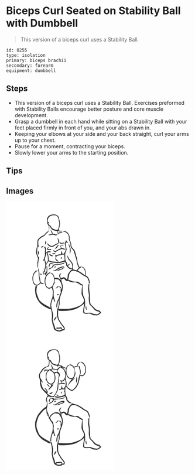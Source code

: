 # Biceps Curl Seated on Stability Ball with Dumbbell
> This version of a biceps curl uses a Stability Ball.

``` 
id: 0255 
type: isolation 
primary: biceps brachii 
secondary: forearm 
equipment: dumbbell 
``` 

## Steps

 - This version of a biceps curl uses a Stability Ball. Exercises preformed with Stability Balls encourage better posture and core muscle development.
 - Grasp a dumbbell in each hand while sitting on a Stability Ball with your feet placed firmly in front of you, and your abs drawn in.
 - Keeping your elbows at your side and your back straight, curl your arms up to your chest.
 - Pause for a moment, contracting your biceps.
 - Slowly lower your arms to the starting position.

## Tips


## Images

<svg width="221pt" height="275pt" viewBox="0 0 221 275" xmlns="http://www.w3.org/2000/svg">
  <g fill="#FFF">
    <path d="M0 0h221v275H0V0m83.86 36.01c.08 4.66-.17 10.01 3.63 13.41-.4 3.43.65 7.07-.64 10.33-3.8 2.11-6.74 5.24-9.48 8.53A31.44 31.44 0 0 0 66.02 76c-2.89 3.7-1.84 8.57-1.96 12.87-1.5 4.58-2.42 9.35-2.67 14.17-.27 3.81 1.94 7.08 3.18 10.51 1.87 4.4-1.12 8.9-.53 13.41.32 2.9-.86 6.26 1.41 8.65-.48-7.95.78-15.77 2.3-23.54-.43.34-1.28 1.01-1.71 1.34-1.09-4.11-3.69-8.05-2.88-12.46.55-3.33.98-6.68 1.64-9.99.57.7 1.7 2.1 2.27 2.81-.53-4.99-2.48-10.28-.49-15.17 2.32-3.4 5.92-5.72 9.59-7.48 2.45-1.07 3.77-3.52 5.64-5.29 1.89-2.03 4.54-3.46 5.7-6.08.66-3.48 1.03-7.01 1-10.55 1.12 1.37 2.11 2.84 2.96 4.39 2.41 4.8 8.41 6.12 13.34 6.26.25 2.04 1 4.08.69 6.17-3.22 2.51-6.93-.76-10.52-.27.84-3.78-2.48-6.33-4.38-9.13 1.17 3.07 2.26 6.18 3.72 9.13-2.74.54-5.46 1.17-8.13 1.97 2.52 1.4 5.28.09 7.89-.2 2.88-.43 5.68.69 8.3 1.75 1.43-.97 2.62-2.21 3.62-3.61 3.19-1.22 6.56-1.79 9.93-2.32-3.02-2.26-6.6-.68-9.68.55-.03-1.37-.07-2.73-.12-4.09 3.08.99 6.33 1.73 9.53.75-2.52-1.4-5.5-1.3-8.26-1.82 1.41-3.77 2.03-7.77 2.63-11.73.79-5.11-1.26-10.03-2.05-15-2.09-5.95-9.67-6.75-15-5.63-4.73.65-9.11 4.7-9.12 9.64m32.23 25.01c4.44.26 9.23 2.47 11.13 6.72 2.02 3.23 1.19 7.14 1.62 10.72 1.32 3.41 3.33 6.72 3.16 10.52-.33 3.53 1.89 6.43 4.22 8.79 2.5 2.48 3.33 6.02 4.17 9.32 1.39 5.65 3.8 11.03 4.52 16.85.39 3.36 1.83 6.43 2.99 9.57.48.45.97.9 1.46 1.35-1.92 1.48-3.27 3.48-4.54 5.5-2.73-.59-5.44-1.25-8.12-2.02.41-3.62.79-7.39-.29-10.93-.93-3.08-3.11-5.55-5.16-7.94-3.07-2.95-4.07-7.31-6.81-10.53 1.14 4.26 2.32 8.8 5.69 11.88 4.06 4.02 6.32 9.82 5.26 15.53-2.92.59-5.38-1.86-7.87-3.04-.13-.52-.39-1.56-.51-2.08 1.38-1.29 3.13-2.43 3.33-4.5-1.82.94-3.44 2.2-4.87 3.67-.49-2.94-.57-6.05-3.08-8.1-1.81-4.13-1.24-8.92-1.39-13.34-.34-3.93 2.04-7.28 2.91-10.97-.26-4.75-2.53-9.28-1.83-14.11 1.19-1.41 2.99.44 4.45.55-.09-.33-.27-1-.36-1.34a16.535 16.535 0 0 1-3.41-4.26c-.84 2.15-1.73 4.29-2.71 6.38.46 4.62 2.46 9.09 1.85 13.79-.7 2.78-2.29 5.2-3.69 7.66-.69.02-2.08.04-2.77.06-.5-2.39-1.5-4.62-2.55-6.81.05 2.7.02 5.43-.89 8-3.08-.07-6.29-.09-8.83 1.92-1.05-.6-2.11-1.2-3.16-1.81.59 1.51 1.1 3.04 1.54 4.59l-1.64.08c1.07.86 2.15 1.71 3.22 2.58-1.91-3.07 2.29-5.15 4.77-5.18 3.31.21 5.98-3.15 9.28-1.34.47-.45 1.4-1.34 1.87-1.78.07 4.28.7 8.52.91 12.79-4.16 2.32-8.96 2.8-13.48 4.05.16-.63.49-1.89.66-2.52-2.77-1.39-4.58-3.92-6.4-6.32-.53 3.38 2.45 7.43 5.96 7.08-.68.51-1.36 1.01-2.04 1.51-5.68-1.92-12.4.1-17.3-3.96-.63-5.03-.04-10.42-2.97-14.89 2.27-1.45 5.05-1.41 7.66-1.33-.73-.78-1.45-1.57-2.23-2.28-1.91.4-3.84.6-5.78.26l.71 1.38c-.69.14-2.07.41-2.76.55.9 3.02 2.88 5.66 3.32 8.81.09 2.72.07 5.45.51 8.14-.9 2.09-1.95 4.13-3.52 5.8.25 1.6.27 3.31 1.13 4.74.09-1.54-.43-3.19.31-4.64 1.09-1.6 3.12-2.65 3.11-4.83 4.2 3.74 9.93 3.08 15.08 3.96 5.96 1.33 11.95-.87 17.6-2.61 1.12 1.17 2.28 2.29 3.47 3.39-.04 1.44-.08 2.89-.14 4.34 2.23 2.47 4.08 5.31 6.99 7.08 2.07-.07 4.14.12 6.18.53-4.53 2.31-6.95 6.66-9.5 10.78-.37 3.76-.92 7.49-1.66 11.2-1.24-2.85-3.99-4.27-6.66-5.48-2.02.67-4.04 1.31-6.02 2.05-.61-1.5-1.25-3-1.71-4.55.38-2.19 1.77-4.05 2.52-6.12-1.82 1.42-4.1 2.83-4.59 5.26.38 2.81 1.92 5.3 3.25 7.75 0 .46.01 1.37.01 1.83-2.56-4.11-7.7-6.06-12.26-4.18-.87-2.96-1.5-6.14-3.57-8.55-1.59-2.26-4.61-2.39-6.99-3.28-2.52 1.04-4.55 2.86-6.33 4.87l-1.64-1.72c4.77-.6 3.06-7.1 3.68-10.44-.18-.51-.36-1.02-.53-1.53-.36-1.14 1.12-4.47-1.06-3.66l-.57.47.93 2.51c-.86-.01-1.72 0-2.58.02 1.62-3.4.45-7.36.72-11.01-.96-2.3-1.71-4.67-2.48-7.03 1.5-3.34 2.21-6.93 3.05-10.47-1.49-3.09-.19-6.44-.34-9.68-.2-2-1.16-3.8-1.97-5.6-3.29 1.58.45 4.11.13 6.51-.35 3.34-.63 6.7-.37 10.07.55 5.24-3.74 9.32-3.86 14.47.58-.87 1.74-2.6 2.32-3.47 1.95 4.74 2.56 9.99 1.73 15.04-.9 3.19-2.05 6.36-1.98 9.74.48.21 1.45.65 1.93.86.18-2.48.25-4.97.62-7.43l.42-.52c.61-.32 1.84-.96 2.45-1.28-.36 3.13.86 7.66-2.18 9.67-1 .71-3.76.84-1.92 2.83.28 1.49 1.78 2.19 2.78 3.16-2.54 3.66-2.86 8.53-2.91 12.88.34 5.25 1.86 11.86 7.43 13.86 2.63 1.03 5.07-.63 7.22-1.93.92 3.64 2.69 7.24 2.08 11.09-.5 3.89-.11 8.05-1.97 11.65-2.48 5.9-3.45 12.41-2.74 18.78-7.05-4.73-15.43-7.75-21.29-14.08-3.39-3.33-4.11-8.21-5.87-12.42-2.52-5.86-1.93-12.49-.12-18.45-1.62.11-3.73.15-3.93 2.25-1.37 9.52.3 19.85 5.97 27.79 3.64 6.29 9.72 10.72 16.11 13.91 3.12 1.96 6.55 3.4 10.17 4.11 1.99 6.67 2.51 13.66 1.41 20.54.97 4.21.9 8.71 2.94 12.61 1.12 2.26.84 4.89 1.74 7.2 4.01 5.12 12.38 6.66 17.68 2.72 2.51.15 5.2-1.62 4.5-4.41-1.35-4.37-5.37-7.18-7.53-11.09-2.08-3.73-5.02-7.13-5.68-11.48-1.36-4.98.18-10.16-1.01-15.15 1.04 1.03 2.19 2.4 3.87 2.02 9.96.58 20.06.07 29.68-2.76 7.76-2.5 14.63-7.11 20.64-12.53-.85 6.08-2.54 12.13-2.45 18.3 1.95 3.52 6.73 3.26 10.21 2.72 3.73-.91 7.02 1.26 10.04 3.1 2.67-.05 5.29.49 7.95.52 3.36-1.16 6.66-2.86 8.82-5.77-.9-1.07-1.76-2.15-2.75-3.13-1.92-2.2-5.29-1.5-7.51-3.21-3.74-2.3-5.89-6.29-9.37-8.9-.85-.81-2.03-1.5-2.17-2.79-2.23-8.14-.83-16.71-2.08-24.98-1.17-5.15-.6-10.46-.48-15.68-.31-.02-.92-.05-1.22-.07-.96 2.42-.61 5.03-.92 7.56-1.09 6.09 1.81 11.99 1.2 18.12-.56 5.46.19 10.87 1.36 16.2 3.2 3.14 6.38 6.28 9.13 9.82 2.43 3.12 6.24 4.62 10.07 5.03.69.87 1.38 1.75 2.06 2.63-2.03.99-3.89 2.33-6.03 3.07-3.8-.52-7.76-.8-11.2-2.66-4.57-2.27-10.02.9-14.52-1.44-1.27-4.56-.24-9.9 1.49-14.34-.22-4.28.26-8.61-.53-12.85-.82-3.34-3.33-6.05-3.69-9.53-.54-3.61-1.1-7.24-.94-10.9.18-2.71-.66-5.62.75-8.12-.32-.41-.95-1.24-1.27-1.66-4.49-.99-7.17-6.29-12.1-5.48-6.02.46-11.72-2.02-17.06-4.47 2.37-4.92.8-11.27 5.12-15.25 2.88-4.43 9.05-3.03 12.9-.74.47.04 1.41.12 1.88.15 3.58 2.28 7.16 4.55 10.6 7.04 2.87 2.2 6.97 2.67 9.11 5.81 1.5 2.91 2.51 6.06 3.6 9.14l-1.93.51c1.02.64 2.08 1.21 3.15 1.78.24-6.58-2.22-13.99-8.57-16.97.83-4.82.37-10.12-2.44-14.25-2.07-3.27-6.9-4.66-10.19-2.42-1.1-3.61-3.5-6.74-3.94-10.56-.43-3.66-.71-7.38-2.07-10.85-1.61-4.23-1.88-8.88-3.94-12.94-1.44-2.83-4.57-4.36-5.9-7.26-.88-2.72-.97-5.62-1.76-8.36-.77-3.1-2.91-5.85-2.49-9.18.35-4.35-1.27-8.64-4.18-11.86-2.83-2.01-6.48-4.33-9.84-2.06m-10.87 12.65c.41 3.83 2.6 7.56.69 11.34-3.6 1.08-6.75 3.07-9.91 4.99-4.87 2.32-8.39-2.64-11.98-5.01.98 6.07 9.66 9.84 14.57 5.66 2.04-1.97 4.82-2.58 7.3-3.75 1.52-1.68 2.21-3.88 3.19-5.87-1-2.59-2.04-5.22-3.86-7.36m-23.88 5.59c-1.16 2.72-2.37 5.85-.75 8.66 1.07-2.74 2.59-5.9.75-8.66m27.2 3.68c2.01 4.86 7.86 2.83 11.51 1.39-1.99-1.24-4.19-.2-6.23.27-1.74-.6-3.49-1.21-5.28-1.66m19.32 2.58c.01 4.04 2.27 7.52 3.05 11.38-.03 3.33-.85 6.62-.59 9.97 4.11-6.94 1.07-14.92-2.46-21.35m-14.22 2.95c-1.24.94-2.54 1.8-3.95 2.44.69.41 1.39.83 2.09 1.25.14.83.41 2.5.55 3.34-2.42.81-5.06 1.26-6.84 3.25-.53.1-1.59.29-2.12.38l-1.61 2.29c-.63-.17-1.88-.51-2.5-.68-1.18-.71-2.37-1.39-3.59-2.01.96 2.57 3.22 4.08 5.77 4.83 1.37-1.73 3.17-2.95 5.15-3.86 2.17-1.1 4.5-1.84 6.69-2.91 2.78.25 5.55.69 8.23 1.49-1.54-2.97-4.88-3.21-7.86-2.95-.43-1.6-1.18-3.07-2.03-4.48l2.82-1.51c1.25.38 2.5.77 3.75 1.14-.85-.82-1.72-1.63-2.57-2.45-.5.11-1.49.33-1.98.44m-14.62 8.66c1.57-.7 3.09-1.49 4.64-2.25 1.32-2.29 2.98-4.35 4.67-6.38-4.83.39-5.91 5.99-9.31 8.63m-26.69-5.42l.04 3.45c1.61-1.58 3.29-3.07 4.85-4.7-1.65.35-3.28.77-4.89 1.25m11.52 3.05l.24 3.04c2.77 1.64 5.88 1.42 8.87.56l-1.71-1.74c-2.34 1.03-4.91 1.02-6.41-1.36.76-.3 2.27-.89 3.02-1.19-1.19-1.61-2.71.15-4.01.69m-17.48 13.91c1.44-3.11 1.04-6.62-1.8-8.81.21 2.99.17 6.19 1.8 8.81m27.92-2.91c1.29 3.04 5.47 2.16 6.51-.67-2.17.21-4.35.37-6.51.67m2.01 5.14c-2.67-1.36-5.29-2.83-7.87-4.35-.03 3.83 4.67 6.31 7.87 4.35m16.24 6.07c1.21-.35 2.39-1.87 1.88-3.14-1.54-.93-3.82 2.48-1.88 3.14m-3.46 10.67c-3.26.59-6.61.05-9.88.55-.97.35-1.94.68-2.92.98-.97 1.79-2.02 3.52-3.04 5.28-2.6.98-5.53 1.94-6.95 4.54 4.46-1.56 9.76-3.63 11.37-8.53 6.33-1.24 12.88-1.12 19.12-2.87 1.54-.67 2.5-2.14 3.68-3.28a65.37 65.37 0 0 1-11.38 3.33m-19.39-2.38c-1.3 3.02-3.26 6.29-1.74 9.61.81-2.66 1.59-5.34 2.7-7.89 2.01.42 4.09 1.5 6.17.89.07-.22.23-.66.31-.88-2.45-.72-4.95-1.19-7.44-1.73m9.66 7.17c-.06 1.26-.11 2.53-.15 3.79 1.02-1.17 2.02-2.36 3-3.57-.71-.06-2.14-.17-2.85-.22m.22 8.27c-.87-.55-1.74-1.1-2.61-1.63.13.6.38 1.8.51 2.4 1.73-.03 3.79.61 5.26-.62 3.7-2.76 7.94-4.62 12.21-6.32 1.67-.17 3.34-.42 5-.74-.51-.29-1.53-.85-2.04-1.13-7.03-.44-12.87 4.27-18.33 8.04m14.85-3.76c-3.97.88-7.76 2.51-11.05 4.91 4.17-.21 7.65-2.82 11.72-3.47 1.61-1.28 3.28-2.5 4.82-3.86-2.24-.21-4.08.77-5.49 2.42m-48.3-1.64c-.21 2.19-.61 4.43-.08 6.62 1.24 4.68-.1 9.66 1.56 14.27.4 3.38 1.14 6.7 1.65 10.07-2.18 1.57-4.28 4.13-7.27 3.65-2.04-.11-3.54-1.83-4.58-3.41-3.12-5.52-2.68-12.47-.12-18.11 1.56-3.63 5.23-5.49 8.13-7.89-1.97.41-4.22.6-5.73 2.1-5.96 5.23-6.86 14.23-4.86 21.51.9 3.88 3.96 7.86 8.25 7.91 2.9-.59 5.21-2.67 7.04-4.9 2.37 1.23 5.05 1.91 7.63.88-2.23-1.24-4.77-1.8-7-3.02-.78-3.99-1.03-8.09-2.48-11.93.36-6.02-.43-11.98-2.14-17.75m9.42 6.94c-.19 2.82.47 5.53 1.94 7.94-.14-2.72-.51-5.41-.83-8.1-.28.04-.84.12-1.11.16m-4.72 4.87c-.78.93-.74 2.87.46 3.44 1.89-.12 1.49-4.3-.46-3.44m92.71 65.88c-1.46 3.3-.72 6.76 1.85 9.22-.51-3.09-1.05-6.19-1.85-9.22z"/>
    <path d="M87.22 32.3c3.31-4.45 9.6-5.45 14.72-4.36 5.88 2.64 5.53 9.62 6.83 14.94.23 4.35-.82 8.73-2.07 12.88-2.41 4.09-7.05.79-10.19-.44-2.69-.84-3.8-3.53-5.18-5.7-1.63-1.45-3.48-2.62-5.02-4.18l1.74-4.32-2.83.44c-.1-3.18.01-6.61 2-9.26zM146.37 140.8c1.97-3.34 5.16-5.55 8.5-7.35 2.03 1.55 4.39 2.99 5.43 5.44 1.96 3.79 1.62 8.14 1.82 12.26-4.87-4.02-10.18-7.39-15.75-10.35zM84.25 150.43c1.68-2.15 4.14-3.4 6.44-4.76 3.03 1.97 5.86 4.56 6.71 8.23 1.48 6.01.94 12.85-2.55 18.12-1.93 2.72-5.4 5.1-8.84 3.74-4.22-2.19-5.43-7.39-5.72-11.74.04-4.74.89-9.81 3.96-13.59zM113.15 158.88c1.75-.44 3.47-1.01 5.18-1.6 2.55 2.09 4.65 6.98 8.56 4.49 4.26 2.45 9.3 4.45 14.25 3.01 2.68.9 5.66 1.29 7.87 3.21 1.99 1.67 4.3 2.88 6.79 3.65-.75 5.72-1.38 11.48-1.23 17.26.89 5.03 4.9 8.96 5.25 14.16-1.29 3.57-4.19 6.4-7.08 8.76-3.99 2.31-8.44 3.69-12.77 5.2-10.68 3.46-22.05 2.52-33.09 2.23 1.44-4.31 3.22-8.67 2.59-13.32-.89-7.94 3.23-15.1 5.11-22.57 2.32-5.51 2.1-11.94-.15-17.43-1-2.23-1.23-4.65-1.28-7.05z"/>
    <path d="M99.54 158.19c2.69.41 5.42.55 8.08 1.12 5.04 5.67 7.78 13.2 6.86 20.84-1.02-1.86-1.09-4.38-2.88-5.76-1.5-1.44-3.77-1.11-5.63-1.67-1.65 1.69-3.31 3.37-4.89 5.14 2.15-.43 3.88-1.82 5.57-3.12l-.6-.96c1.3.04 2.6.08 3.9.13l-1.14.43a272 272 0 0 1 3.17 2.76c-.08 1.92-.2 3.85-.44 5.77 1.52 4.05-1.97 7.3-2.56 11.13-.8 4.64-4.02 8.29-5.27 12.76-1.05 3.45-1.01 7.16-.35 10.68 2.58-4.88.99-10.96 4.31-15.65.24 3.38.61 6.83.07 10.21-.81 3.39-2.81 6.41-3.22 9.9-.85 6.51-.65 13.38 1.96 19.49 1.96 3.43 3.97 6.85 6.15 10.14 2.46 2.74 4.72 5.66 6.52 8.88-1.43.3-2.86.58-4.29.85-.17-.73-.51-2.18-.68-2.9-.48-.26-1.46-.78-1.94-1.04-3.62.94-7.56-.05-10.96 1.7 1.23.32 2.46.62 3.7.9 3.17 1.06 7.13-2.07 9.14 1.69-4.08 3.24-10.74 2.48-13.54-2.01-1.21-6.05-3.9-11.65-5.25-17.66.11-3.3 1.23-6.54.82-9.87-.45-6.86-3.54-13.23-3.93-20.09.2-5.15 1.98-10.1 3.97-14.8 1.49 2.65 1.24 6.82 4.48 8.14-1.36-5.67-3.81-11.27-3.45-17.21.67-4.58-.09-9.4-2.09-13.58 1.47-2.5 2.73-5.11 3.71-7.84l2.41-.72-2.31-.4c.24-2.46.45-4.92.6-7.38m4.79 30.99c.13.63.37 1.9.49 2.54 1.61-.27 3.11-.9 4.27-2.08-1.59-.19-3.17-.34-4.76-.46m-6.9 54.76c3.39-1.81 4.71-5.57 6.27-8.84-4 1.02-4.96 5.48-6.27 8.84z"/>
  </g>
  <g fill="#333">
    <path d="M83.86 36.01c.01-4.94 4.39-8.99 9.12-9.64 5.33-1.12 12.91-.32 15 5.63.79 4.97 2.84 9.89 2.05 15-.6 3.96-1.22 7.96-2.63 11.73 2.76.52 5.74.42 8.26 1.82-3.2.98-6.45.24-9.53-.75.05 1.36.09 2.72.12 4.09 3.08-1.23 6.66-2.81 9.68-.55-3.37.53-6.74 1.1-9.93 2.32-1 1.4-2.19 2.64-3.62 3.61-2.62-1.06-5.42-2.18-8.3-1.75-2.61.29-5.37 1.6-7.89.2 2.67-.8 5.39-1.43 8.13-1.97-1.46-2.95-2.55-6.06-3.72-9.13 1.9 2.8 5.22 5.35 4.38 9.13 3.59-.49 7.3 2.78 10.52.27.31-2.09-.44-4.13-.69-6.17-4.93-.14-10.93-1.46-13.34-6.26-.85-1.55-1.84-3.02-2.96-4.39.03 3.54-.34 7.07-1 10.55-1.16 2.62-3.81 4.05-5.7 6.08-1.87 1.77-3.19 4.22-5.64 5.29-3.67 1.76-7.27 4.08-9.59 7.48-1.99 4.89-.04 10.18.49 15.17-.57-.71-1.7-2.11-2.27-2.81-.66 3.31-1.09 6.66-1.64 9.99-.81 4.41 1.79 8.35 2.88 12.46.43-.33 1.28-1 1.71-1.34-1.52 7.77-2.78 15.59-2.3 23.54-2.27-2.39-1.09-5.75-1.41-8.65-.59-4.51 2.4-9.01.53-13.41-1.24-3.43-3.45-6.7-3.18-10.51.25-4.82 1.17-9.59 2.67-14.17.12-4.3-.93-9.17 1.96-12.87a31.44 31.44 0 0 1 11.35-7.72c2.74-3.29 5.68-6.42 9.48-8.53 1.29-3.26.24-6.9.64-10.33-3.8-3.4-3.55-8.75-3.63-13.41m3.36-3.71c-1.99 2.65-2.1 6.08-2 9.26l2.83-.44-1.74 4.32c1.54 1.56 3.39 2.73 5.02 4.18 1.38 2.17 2.49 4.86 5.18 5.7 3.14 1.23 7.78 4.53 10.19.44 1.25-4.15 2.3-8.53 2.07-12.88-1.3-5.32-.95-12.3-6.83-14.94-5.12-1.09-11.41-.09-14.72 4.36z"/>
    <path d="M116.09 61.02c3.36-2.27 7.01.05 9.84 2.06 2.91 3.22 4.53 7.51 4.18 11.86-.42 3.33 1.72 6.08 2.49 9.18.79 2.74.88 5.64 1.76 8.36 1.33 2.9 4.46 4.43 5.9 7.26 2.06 4.06 2.33 8.71 3.94 12.94 1.36 3.47 1.64 7.19 2.07 10.85.44 3.82 2.84 6.95 3.94 10.56 3.29-2.24 8.12-.85 10.19 2.42 2.81 4.13 3.27 9.43 2.44 14.25 6.35 2.98 8.81 10.39 8.57 16.97-1.07-.57-2.13-1.14-3.15-1.78l1.93-.51c-1.09-3.08-2.1-6.23-3.6-9.14-2.14-3.14-6.24-3.61-9.11-5.81-3.44-2.49-7.02-4.76-10.6-7.04-.47-.03-1.41-.11-1.88-.15-3.85-2.29-10.02-3.69-12.9.74-4.32 3.98-2.75 10.33-5.12 15.25 5.34 2.45 11.04 4.93 17.06 4.47 4.93-.81 7.61 4.49 12.1 5.48.32.42.95 1.25 1.27 1.66-1.41 2.5-.57 5.41-.75 8.12-.16 3.66.4 7.29.94 10.9.36 3.48 2.87 6.19 3.69 9.53.79 4.24.31 8.57.53 12.85-1.73 4.44-2.76 9.78-1.49 14.34 4.5 2.34 9.95-.83 14.52 1.44 3.44 1.86 7.4 2.14 11.2 2.66 2.14-.74 4-2.08 6.03-3.07-.68-.88-1.37-1.76-2.06-2.63-3.83-.41-7.64-1.91-10.07-5.03-2.75-3.54-5.93-6.68-9.13-9.82-1.17-5.33-1.92-10.74-1.36-16.2.61-6.13-2.29-12.03-1.2-18.12.31-2.53-.04-5.14.92-7.56.3.02.91.05 1.22.07-.12 5.22-.69 10.53.48 15.68 1.25 8.27-.15 16.84 2.08 24.98.14 1.29 1.32 1.98 2.17 2.79 3.48 2.61 5.63 6.6 9.37 8.9 2.22 1.71 5.59 1.01 7.51 3.21.99.98 1.85 2.06 2.75 3.13-2.16 2.91-5.46 4.61-8.82 5.77-2.66-.03-5.28-.57-7.95-.52-3.02-1.84-6.31-4.01-10.04-3.1-3.48.54-8.26.8-10.21-2.72-.09-6.17 1.6-12.22 2.45-18.3-6.01 5.42-12.88 10.03-20.64 12.53-9.62 2.83-19.72 3.34-29.68 2.76-1.68.38-2.83-.99-3.87-2.02 1.19 4.99-.35 10.17 1.01 15.15.66 4.35 3.6 7.75 5.68 11.48 2.16 3.91 6.18 6.72 7.53 11.09.7 2.79-1.99 4.56-4.5 4.41-5.3 3.94-13.67 2.4-17.68-2.72-.9-2.31-.62-4.94-1.74-7.2-2.04-3.9-1.97-8.4-2.94-12.61 1.1-6.88.58-13.87-1.41-20.54-3.62-.71-7.05-2.15-10.17-4.11-6.39-3.19-12.47-7.62-16.11-13.91-5.67-7.94-7.34-18.27-5.97-27.79.2-2.1 2.31-2.14 3.93-2.25-1.81 5.96-2.4 12.59.12 18.45 1.76 4.21 2.48 9.09 5.87 12.42 5.86 6.33 14.24 9.35 21.29 14.08-.71-6.37.26-12.88 2.74-18.78 1.86-3.6 1.47-7.76 1.97-11.65.61-3.85-1.16-7.45-2.08-11.09-2.15 1.3-4.59 2.96-7.22 1.93-5.57-2-7.09-8.61-7.43-13.86.05-4.35.37-9.22 2.91-12.88-1-.97-2.5-1.67-2.78-3.16-1.84-1.99.92-2.12 1.92-2.83 3.04-2.01 1.82-6.54 2.18-9.67-.61.32-1.84.96-2.45 1.28l-.42.52c-.37 2.46-.44 4.95-.62 7.43-.48-.21-1.45-.65-1.93-.86-.07-3.38 1.08-6.55 1.98-9.74.83-5.05.22-10.3-1.73-15.04-.58.87-1.74 2.6-2.32 3.47.12-5.15 4.41-9.23 3.86-14.47-.26-3.37.02-6.73.37-10.07.32-2.4-3.42-4.93-.13-6.51.81 1.8 1.77 3.6 1.97 5.6.15 3.24-1.15 6.59.34 9.68-.84 3.54-1.55 7.13-3.05 10.47.77 2.36 1.52 4.73 2.48 7.03-.27 3.65.9 7.61-.72 11.01.86-.02 1.72-.03 2.58-.02l-.93-2.51.57-.47c2.18-.81.7 2.52 1.06 3.66.17.51.35 1.02.53 1.53-.62 3.34 1.09 9.84-3.68 10.44l1.64 1.72c1.78-2.01 3.81-3.83 6.33-4.87 2.38.89 5.4 1.02 6.99 3.28 2.07 2.41 2.7 5.59 3.57 8.55 4.56-1.88 9.7.07 12.26 4.18 0-.46-.01-1.37-.01-1.83-1.33-2.45-2.87-4.94-3.25-7.75.49-2.43 2.77-3.84 4.59-5.26-.75 2.07-2.14 3.93-2.52 6.12.46 1.55 1.1 3.05 1.71 4.55 1.98-.74 4-1.38 6.02-2.05 2.67 1.21 5.42 2.63 6.66 5.48.74-3.71 1.29-7.44 1.66-11.2 2.55-4.12 4.97-8.47 9.5-10.78-2.04-.41-4.11-.6-6.18-.53-2.91-1.77-4.76-4.61-6.99-7.08.06-1.45.1-2.9.14-4.34-1.19-1.1-2.35-2.22-3.47-3.39-5.65 1.74-11.64 3.94-17.6 2.61-5.15-.88-10.88-.22-15.08-3.96.01 2.18-2.02 3.23-3.11 4.83-.74 1.45-.22 3.1-.31 4.64-.86-1.43-.88-3.14-1.13-4.74 1.57-1.67 2.62-3.71 3.52-5.8-.44-2.69-.42-5.42-.51-8.14-.44-3.15-2.42-5.79-3.32-8.81.69-.14 2.07-.41 2.76-.55l-.71-1.38c1.94.34 3.87.14 5.78-.26.78.71 1.5 1.5 2.23 2.28-2.61-.08-5.39-.12-7.66 1.33 2.93 4.47 2.34 9.86 2.97 14.89 4.9 4.06 11.62 2.04 17.3 3.96.68-.5 1.36-1 2.04-1.51-3.51.35-6.49-3.7-5.96-7.08 1.82 2.4 3.63 4.93 6.4 6.32-.17.63-.5 1.89-.66 2.52 4.52-1.25 9.32-1.73 13.48-4.05-.21-4.27-.84-8.51-.91-12.79-.47.44-1.4 1.33-1.87 1.78-3.3-1.81-5.97 1.55-9.28 1.34-2.48.03-6.68 2.11-4.77 5.18-1.07-.87-2.15-1.72-3.22-2.58l1.64-.08c-.44-1.55-.95-3.08-1.54-4.59 1.05.61 2.11 1.21 3.16 1.81 2.54-2.01 5.75-1.99 8.83-1.92.91-2.57.94-5.3.89-8 1.05 2.19 2.05 4.42 2.55 6.81.69-.02 2.08-.04 2.77-.06 1.4-2.46 2.99-4.88 3.69-7.66.61-4.7-1.39-9.17-1.85-13.79.98-2.09 1.87-4.23 2.71-6.38.9 1.6 2.04 3.04 3.41 4.26.09.34.27 1.01.36 1.34-1.46-.11-3.26-1.96-4.45-.55-.7 4.83 1.57 9.36 1.83 14.11-.87 3.69-3.25 7.04-2.91 10.97.15 4.42-.42 9.21 1.39 13.34 2.51 2.05 2.59 5.16 3.08 8.1 1.43-1.47 3.05-2.73 4.87-3.67-.2 2.07-1.95 3.21-3.33 4.5.12.52.38 1.56.51 2.08 2.49 1.18 4.95 3.63 7.87 3.04 1.06-5.71-1.2-11.51-5.26-15.53-3.37-3.08-4.55-7.62-5.69-11.88 2.74 3.22 3.74 7.58 6.81 10.53 2.05 2.39 4.23 4.86 5.16 7.94 1.08 3.54.7 7.31.29 10.93 2.68.77 5.39 1.43 8.12 2.02 1.27-2.02 2.62-4.02 4.54-5.5-.49-.45-.98-.9-1.46-1.35-1.16-3.14-2.6-6.21-2.99-9.57-.72-5.82-3.13-11.2-4.52-16.85-.84-3.3-1.67-6.84-4.17-9.32-2.33-2.36-4.55-5.26-4.22-8.79.17-3.8-1.84-7.11-3.16-10.52-.43-3.58.4-7.49-1.62-10.72-1.9-4.25-6.69-6.46-11.13-6.72m30.28 79.78c5.57 2.96 10.88 6.33 15.75 10.35-.2-4.12.14-8.47-1.82-12.26-1.04-2.45-3.4-3.89-5.43-5.44-3.34 1.8-6.53 4.01-8.5 7.35m-62.12 9.63c-3.07 3.78-3.92 8.85-3.96 13.59.29 4.35 1.5 9.55 5.72 11.74 3.44 1.36 6.91-1.02 8.84-3.74 3.49-5.27 4.03-12.11 2.55-18.12-.85-3.67-3.68-6.26-6.71-8.23-2.3 1.36-4.76 2.61-6.44 4.76m28.9 8.45c.05 2.4.28 4.82 1.28 7.05 2.25 5.49 2.47 11.92.15 17.43-1.88 7.47-6 14.63-5.11 22.57.63 4.65-1.15 9.01-2.59 13.32 11.04.29 22.41 1.23 33.09-2.23 4.33-1.51 8.78-2.89 12.77-5.2 2.89-2.36 5.79-5.19 7.08-8.76-.35-5.2-4.36-9.13-5.25-14.16-.15-5.78.48-11.54 1.23-17.26-2.49-.77-4.8-1.98-6.79-3.65-2.21-1.92-5.19-2.31-7.87-3.21-4.95 1.44-9.99-.56-14.25-3.01-3.91 2.49-6.01-2.4-8.56-4.49-1.71.59-3.43 1.16-5.18 1.6m-13.61-.69c-.15 2.46-.36 4.92-.6 7.38l2.31.4-2.41.72c-.98 2.73-2.24 5.34-3.71 7.84 2 4.18 2.76 9 2.09 13.58-.36 5.94 2.09 11.54 3.45 17.21-3.24-1.32-2.99-5.49-4.48-8.14-1.99 4.7-3.77 9.65-3.97 14.8.39 6.86 3.48 13.23 3.93 20.09.41 3.33-.71 6.57-.82 9.87 1.35 6.01 4.04 11.61 5.25 17.66 2.8 4.49 9.46 5.25 13.54 2.01-2.01-3.76-5.97-.63-9.14-1.69-1.24-.28-2.47-.58-3.7-.9 3.4-1.75 7.34-.76 10.96-1.7.48.26 1.46.78 1.94 1.04.17.72.51 2.17.68 2.9 1.43-.27 2.86-.55 4.29-.85-1.8-3.22-4.06-6.14-6.52-8.88-2.18-3.29-4.19-6.71-6.15-10.14-2.61-6.11-2.81-12.98-1.96-19.49.41-3.49 2.41-6.51 3.22-9.9.54-3.38.17-6.83-.07-10.21-3.32 4.69-1.73 10.77-4.31 15.65-.66-3.52-.7-7.23.35-10.68 1.25-4.47 4.47-8.12 5.27-12.76.59-3.83 4.08-7.08 2.56-11.13.24-1.92.36-3.85.44-5.77a272 272 0 0 0-3.17-2.76l1.14-.43c-1.3-.05-2.6-.09-3.9-.13l.6.96c-1.69 1.3-3.42 2.69-5.57 3.12 1.58-1.77 3.24-3.45 4.89-5.14 1.86.56 4.13.23 5.63 1.67 1.79 1.38 1.86 3.9 2.88 5.76.92-7.64-1.82-15.17-6.86-20.84-2.66-.57-5.39-.71-8.08-1.12z"/>
    <path d="M105.22 73.67c1.82 2.14 2.86 4.77 3.86 7.36-.98 1.99-1.67 4.19-3.19 5.87-2.48 1.17-5.26 1.78-7.3 3.75-4.91 4.18-13.59.41-14.57-5.66C87.61 87.36 91.13 92.32 96 90c3.16-1.92 6.31-3.91 9.91-4.99 1.91-3.78-.28-7.51-.69-11.34zM81.34 79.26c1.84 2.76.32 5.92-.75 8.66-1.62-2.81-.41-5.94.75-8.66zM108.54 82.94c1.79.45 3.54 1.06 5.28 1.66 2.04-.47 4.24-1.51 6.23-.27-3.65 1.44-9.5 3.47-11.51-1.39zM127.86 85.52c3.53 6.43 6.57 14.41 2.46 21.35-.26-3.35.56-6.64.59-9.97-.78-3.86-3.04-7.34-3.05-11.38zM113.64 88.47c.49-.11 1.48-.33 1.98-.44.85.82 1.72 1.63 2.57 2.45-1.25-.37-2.5-.76-3.75-1.14l-2.82 1.51c.85 1.41 1.6 2.88 2.03 4.48 2.98-.26 6.32-.02 7.86 2.95-2.68-.8-5.45-1.24-8.23-1.49-2.19 1.07-4.52 1.81-6.69 2.91-1.98.91-3.78 2.13-5.15 3.86-2.55-.75-4.81-2.26-5.77-4.83 1.22.62 2.41 1.3 3.59 2.01.62.17 1.87.51 2.5.68l1.61-2.29c.53-.09 1.59-.28 2.12-.38 1.78-1.99 4.42-2.44 6.84-3.25-.14-.84-.41-2.51-.55-3.34-.7-.42-1.4-.84-2.09-1.25 1.41-.64 2.71-1.5 3.95-2.44z"/>
    <path d="M99.02 97.13c3.4-2.64 4.48-8.24 9.31-8.63-1.69 2.03-3.35 4.09-4.67 6.38-1.55.76-3.07 1.55-4.64 2.25zM72.33 91.71c1.61-.48 3.24-.9 4.89-1.25-1.56 1.63-3.24 3.12-4.85 4.7l-.04-3.45zM83.85 94.76c1.3-.54 2.82-2.3 4.01-.69-.75.3-2.26.89-3.02 1.19 1.5 2.38 4.07 2.39 6.41 1.36l1.71 1.74c-2.99.86-6.1 1.08-8.87-.56l-.24-3.04zM66.37 108.67c-1.63-2.62-1.59-5.82-1.8-8.81 2.84 2.19 3.24 5.7 1.8 8.81zM94.29 105.76c2.16-.3 4.34-.46 6.51-.67-1.04 2.83-5.22 3.71-6.51.67zM96.3 110.9c-3.2 1.96-7.9-.52-7.87-4.35 2.58 1.52 5.2 2.99 7.87 4.35zM112.54 116.97c-1.94-.66.34-4.07 1.88-3.14.51 1.27-.67 2.79-1.88 3.14zM109.08 127.64c3.88-.77 7.7-1.87 11.38-3.33-1.18 1.14-2.14 2.61-3.68 3.28-6.24 1.75-12.79 1.63-19.12 2.87-1.61 4.9-6.91 6.97-11.37 8.53 1.42-2.6 4.35-3.56 6.95-4.54 1.02-1.76 2.07-3.49 3.04-5.28.98-.3 1.95-.63 2.92-.98 3.27-.5 6.62.04 9.88-.55zM89.69 125.26c2.49.54 4.99 1.01 7.44 1.73-.08.22-.24.66-.31.88-2.08.61-4.16-.47-6.17-.89-1.11 2.55-1.89 5.23-2.7 7.89-1.52-3.32.44-6.59 1.74-9.61z"/>
    <path d="M99.35 132.43c.71.05 2.14.16 2.85.22-.98 1.21-1.98 2.4-3 3.57.04-1.26.09-2.53.15-3.79zM99.57 140.7c5.46-3.77 11.3-8.48 18.33-8.04.51.28 1.53.84 2.04 1.13-1.66.32-3.33.57-5 .74-4.27 1.7-8.51 3.56-12.21 6.32-1.47 1.23-3.53.59-5.26.62-.13-.6-.38-1.8-.51-2.4.87.53 1.74 1.08 2.61 1.63z"/>
    <path d="M114.42 136.94c1.41-1.65 3.25-2.63 5.49-2.42-1.54 1.36-3.21 2.58-4.82 3.86-4.07.65-7.55 3.26-11.72 3.47 3.29-2.4 7.08-4.03 11.05-4.91zM66.12 135.3c1.71 5.77 2.5 11.73 2.14 17.75 1.45 3.84 1.7 7.94 2.48 11.93 2.23 1.22 4.77 1.78 7 3.02-2.58 1.03-5.26.35-7.63-.88-1.83 2.23-4.14 4.31-7.04 4.9-4.29-.05-7.35-4.03-8.25-7.91-2-7.28-1.1-16.28 4.86-21.51 1.51-1.5 3.76-1.69 5.73-2.1-2.9 2.4-6.57 4.26-8.13 7.89-2.56 5.64-3 12.59.12 18.11 1.04 1.58 2.54 3.3 4.58 3.41 2.99.48 5.09-2.08 7.27-3.65-.51-3.37-1.25-6.69-1.65-10.07-1.66-4.61-.32-9.59-1.56-14.27-.53-2.19-.13-4.43.08-6.62zM75.54 142.24c.27-.04.83-.12 1.11-.16.32 2.69.69 5.38.83 8.1a13.344 13.344 0 0 1-1.94-7.94z"/>
    <path d="M70.82 147.11c1.95-.86 2.35 3.32.46 3.44-1.2-.57-1.24-2.51-.46-3.44zM104.33 189.18c1.59.12 3.17.27 4.76.46-1.16 1.18-2.66 1.81-4.27 2.08-.12-.64-.36-1.91-.49-2.54zM163.53 212.99c.8 3.03 1.34 6.13 1.85 9.22-2.57-2.46-3.31-5.92-1.85-9.22zM97.43 243.94c1.31-3.36 2.27-7.82 6.27-8.84-1.56 3.27-2.88 7.03-6.27 8.84z"/>
  </g>
</svg>

<svg width="221pt" height="275pt" viewBox="0 0 221 275" xmlns="http://www.w3.org/2000/svg">
  <g fill="#FFF">
    <path d="M0 0h221v275H0V0m85.78 31.92c-3.2 4.39-1.29 9.98-.76 14.89.91 1.05 1.82 2.09 2.74 3.14-.36 4.3.68 9.87-3.82 12.35-5.05.7-9.47 4.07-11.94 8.47-1.55 3.06-4.22 5.6-4.77 9.1-.86 3.88 1.8 7.29 1.93 11.08.34 5.61.6 11.49 3.35 16.52 3.56 4.68 8.19 8.41 11.86 12.99 1.23 1.06.74 2.95-.99 2.91.1 1.51-.59 2.83-1.41 4.04-.54 3.25.54 6.43 1.86 9.36-1.19 2.97.01 7.36-3.46 8.87-5.48 2.98-9.21 8.12-13.19 12.75-3.95 4.77-5.43 10.89-7.43 16.61-2.71 15.37 4.93 32.07 18.7 39.6 4.11 2.06 7.89 4.99 12.6 5.58-.17-.82-.49-2.45-.66-3.26-8.3-4.99-17.96-8.69-23.58-17.03-1.39-6.04-5.14-11.55-4.72-17.94-.21-4.87 1.75-9.42 3.09-14.01 1.56-5.13 5.75-8.73 8.79-12.96 2.08-3.03 5.15-5.07 8.28-6.88.23 3.33.69 6.65.49 10 .79.85 1.6 1.7 2.39 2.57-.44.17-1.31.52-1.75.69 2.45 1.58 3.79 4.13 4.26 6.95 1.82 2.81 3.36 5.81 5.62 8.32 3.91 5.8 2.13 13 1.43 19.43-2.93 6.34-4.34 13.32-4.05 20.31.43-.27 1.29-.8 1.72-1.07-.52-6.23 1.19-12.46 3.91-18.06 1.61 2.32.92 7.43 4.47 7.65-2.03-6.62-4.89-13.64-3.01-20.63-1.19-3.45-.39-8-3.78-10.28-2.34-1.7-2.84-4.63-3.75-7.19 1.99-3.97 5.56-6.92 9.59-8.67 2.64.51 5.31.84 8 1.02 2.46 3.95 5.5 7.8 6.34 12.49.48 3.62.57 7.36-.5 10.89.36-3.66-.23-9.21-5.01-9.21-.6-.16-1.79-.48-2.39-.63-1.8 1.72-4.03 3.23-4.93 5.64 2.15-.95 4.13-2.37 5.28-4.48 1.09.02 2.17.06 3.26.11l-.94.53c1.03.86 2.06 1.73 3.08 2.6-.06 1.94-.19 3.88-.5 5.8.41 1.72.85 3.6-.22 5.2-2.38 3.83-2.3 8.62-4.76 12.41-3.07 4.96-4.36 10.98-3.23 16.74 3.11-4.37.62-10.71 4.47-14.91.22 3.15.47 6.34.05 9.48-.78 3.51-2.93 6.61-3.28 10.24-1.06 8.11-.43 17.04 4.61 23.81 2.52 5.41 7.28 9.22 9.98 14.52-1.43.41-2.89.7-4.37.88-.11-.76-.34-2.26-.45-3.02-3.57-1.52-7.47.3-11.21-.15-.63.98-1.45 1.91-2.71 1.52-.63-6.16-3.88-11.62-5.05-17.66.04-2.67.94-5.24.92-7.92-.05-5.68-1.94-11.11-3.19-16.6-.66.04-1.3.15-1.94.32 1.24 5.01 3.03 10 2.85 15.24.11 2.98-.56 5.91-.57 8.88.83 2.74 1.16 5.56 1.47 8.39 1.57 3.16 2.64 6.47 2.88 10.01 3.28 5.46 10.44 6.15 16.15 4.95.38-.47 1.15-1.43 1.53-1.91 1.23-.02 2.46-.03 3.7-.04.39-1.42 1.44-2.8 1.06-4.33-1.62-4.44-5.7-7.29-7.85-11.42-1.96-3.53-4.73-6.76-5.3-10.89-1.41-5.02.19-10.25-1.03-15.28 1.01 1.1 2.15 2.59 3.9 2.16 9.93.54 19.99.07 29.58-2.73 7.77-2.53 14.66-7.11 20.7-12.54-.86 5.88-2.26 11.7-2.51 17.65-.11 1.48 1.47 2.19 2.53 2.84 3.37 1.73 7.17.15 10.73.38 2.81.15 4.86 2.47 7.5 3.12 2.51.2 5 .62 7.52.62 3.33-1.19 6.72-2.79 8.78-5.81-1.19-1.39-2.3-2.87-3.74-4.01-2.06-1.08-4.65-.83-6.52-2.31-4.33-2.71-6.6-7.64-11.08-10.15-2.64-8.28-1.37-17.07-2.35-25.56-1.31-5.47-.81-11.12-.6-16.67-1.6-.41-2.25 1.34-2.03 2.67.46 4.07-1.14 8.15.03 12.17 1.13 4.85 1.2 9.85.89 14.8-.33 4.11.86 8.11 1.52 12.13 2.68 3 5.85 5.55 8.2 8.85 2.54 3.54 6.57 5.8 10.93 6.02.72.91 1.42 1.83 2.13 2.76-2.05.97-3.93 2.28-6.08 3.03-3.49-.73-7.26-.61-10.46-2.37-3.85-2.22-8.38-.52-12.54-.9-1.41.02-3.39-.63-3.26-2.38.08-4.33.06-8.9 2.12-12.83-.4-4.27.22-8.6-.58-12.83-.97-3.64-3.76-6.63-3.85-10.53-1.16-5.39-.43-10.9-1.14-16.33l1.63-1.43c-2.5-2.71-6.27-3.65-8.93-6.19-2.16-2.1-5.34-.89-7.99-1.2-4.91-.4-9.53-2.45-14.02-4.37 1.65-3.88 1.47-8.19 2.74-12.15 1.95-2.75 4.25-6.79 8.24-6.04 7.83.14 13.88 5.54 20.05 9.65 2.61 1.85 6.13 2.33 8.2 4.94 2.52 3.74 3.07 8.32 4.74 12.4 1.12-4.61-.6-9.34-2.96-13.24-2.54-3.84-7.74-3.95-10.61-7.43-5.23-3.7-10.87-7.31-17.33-8.28-5.59-1.74-11.59-4.21-14.78-9.41.34-3.1-1.14-5.61-3-7.91-1.32-5.86-1.68-11.99-.51-17.92l2.26-.3c-1.03 2.23 1.59 3.18 2.89 4.28 2.89 1.69 5.56 4.93 9.28 3.96 2.5-1.27 4.34-3.51 6.41-5.35 6.14-7.06 7.36-16.58 8.79-25.46 1.89.77 4.13 1.46 6.04.35 4.46-1.9 5.88-7.16 6.12-11.57.2-5.85-1.32-12.54-6.47-15.99-2.58-1.89-6.21-1.19-8.69.5-2.28 1.57-2.92 4.4-3.64 6.89-2.09.41-5.79-.27-4.95 3.08 2.85-1.21 5.7-2.56 8.84-2.74.69 4.84 3.32 9.42 2.93 14.36-1.27 3.92-2.89 7.77-3.35 11.91-.42 4.86-2.31 9.43-4.49 13.75-1.68 3.35-4.77 5.6-7.24 8.32-1.1.06-2.2.12-3.3.17-2.17-1.81-4.52-3.41-7.06-4.65-.37-1.08-.72-2.17-1.03-3.26-.41-.09-1.24-.25-1.65-.33.82-3.03.63-6.16-.24-9.14-.17-2.02-1.96-4.5.24-6.11-.55.25-1.64.73-2.18.98 1.59-4.33 1.12-8.91.88-13.39.9 3.84 1.55 8.08 4.6 10.9 1.89 2.15 4.71 2.93 7.42 3.42 5.25-2.32 8.05-8.08 7.79-13.62-.93-2.22-1.63-4.54-1.56-6.98.02-4.83-4.08-8.62-8.4-10.07-1.97.68-4.12.99-5.86 2.18-1.72 1.34-2.36 3.51-3.25 5.4-3.01-1.7-6.68-2.35-8.97-5.14-2.1-.3-4.2-.59-6.29-.95 1.59-3.88 2.07-8.09 2.7-12.2.74-4.21-1.21-8.19-1.68-12.31-.31-4.28-4.42-7.67-8.63-7.62-5.07-.57-11.07.17-14.26 4.64m58.57 50.82c-.35 4.38-2.41 9.42.02 13.45.46-4.34 1.97-9.33-.02-13.45m-10.72 6.62c-2.72 3.92-6.44 7.82-6.71 12.82 2.75-7.35 10.3-10.91 14.36-17.32-2.45 1.67-5.08 3.03-7.65 4.5m-29.32 99.9c.12.57.35 1.7.46 2.27 1.74.07 3.26-.44 4.09-2.05-1.52-.1-3.03-.17-4.55-.22m59.17 23.92c-1.32 3.17-.77 6.63 1.89 8.87-.56-2.97-.83-6.02-1.89-8.87M97.5 243.87c2.97-1.76 5.35-5.23 5.41-8.64-3.34 1.46-4.27 5.49-5.41 8.64z"/>
    <path d="M89.48 31.4c3.59-2.91 8.37-2.91 12.74-2.77 2.03 1.84 4.71 3.55 5.04 6.52.68 3.97 2.13 7.89 1.66 11.97-.42 3.5-1 7.01-2.25 10.31l-2.82 1.35c-2.84-.92-5.77-1.7-8.44-3.06-1.87-1.36-2.64-3.61-3.52-5.64-1.7-1.03-3.37-2.1-5.03-3.19.35-1.68.77-3.35 1.19-5.02-.6.16-1.8.46-2.4.61-.4-3.98.16-8.73 3.83-11.08z"/>
    <path d="M88.62 49.95c2.35 1.96 3.11 5.11 5.19 7.26 3.37 2.03 7.18 3.56 11.19 3.23.08.78.25 2.36.33 3.14.76-.89 1.29-1.92 1.59-3.07 2.17.7 4.32 1.47 6.37 2.49-2.68.85-7.66.85-7.82 4.65-3.43.59-6.68-1.06-10.1-1.15.5-3.59-1.97-6.4-4.38-8.67 1.3 2.84 2.52 5.72 3.53 8.69-1.55.48-3.09.99-4.62 1.53-1-.22-2.01-.42-3.02-.6 2.22 3.14 6.58 3.65 8.91 6.69 3.2 3.73 3.94 8.93 3.51 13.67-.26 3.38-1.72 6.95-4.73 8.76-2.26 1.3-5.26.74-7.11-1.03-5.15-4.7-5.94-12.67-4.09-19.06.74-3 3.34-4.8 5.75-6.43-3.27-1.38-6.81-1.61-10.32-1.34-.45 1.56-.83 3.14-1.04 4.76 1-.93 1.97-1.9 2.92-2.88 1.85-.13 3.7-.28 5.54-.5-5.51 4.39-5.66 12.23-4.5 18.59l-1.8-.41c.04.2.12.59.16.78 2.35.06 2.57 2.7 3.64 4.27 1.71 3.66 5.51 5.86 9.45 6.23 8.65-3.76 9.31-15.19 6.07-22.88 1.57-.66 3.19-1.14 4.82-1.63 1.33 1.26 2.67 2.5 4 3.76-.59 6.26-1.44 12.5-2.35 18.72-.65 4.98-.29 10.19-2.28 14.9-1.37 3.8-3.77 7.08-6.04 10.38-1.07.28-2.13.67-3.24.74-3.89-1.88-8.24-3.44-10.67-7.28l2.08-.64c-.86-4.03-3-8.79-7.55-9.53 1.58 1.76 3.47 3.31 4.5 5.49.74.88.71 1.66-.1 2.33-2.68-2.93-6.57-5.03-7.92-8.96-1.68-4.24-3.06-8.69-3.31-13.26.48-1.3.94 1.49 1.02 1.54.98.8 1.98 1.57 3.01 2.32-.84-5.65-7.06-9.39-5.92-15.52-.21-3.11 2.57-5.03 4.01-7.47 2.44-3.93 5.81-7.46 10.23-9.1 1.49-.75 3.44-1.04 4.33-2.61 1.1-3.51 1.06-7.26.76-10.9m-5.43 47.9c1.9 2.27 3.09 5.52 6.02 6.62-1.03-2.9-2.86-5.77-6.02-6.62m8.98 2.27c.19 4.52-6 6.16-4.88 11.04 2.81-4.62 8.01-7.46 9.63-12.8-1.59.59-3.16 1.19-4.75 1.76m.34 15.66c-1.41.48-2.82.97-4.21 1.52 2.19 3.29 6.86-.3 7.04-3.37-.95.59-1.9 1.21-2.83 1.85zM145.94 60.77c1.08-3.22 3.45-5.62 6.18-7.53 3.65 1.65 7.21 3.99 8.61 7.97 2.11 5.75 2.34 13.5-2.67 17.85-1.81 1.62-4.34 1.14-6.41.39 2.58-5.87.42-12.03-1.26-17.8-1.46-.42-2.97-.61-4.45-.88zM128.34 60.29c1.9-2.06 4.53-.2 6.43.9 5.79 4.49 6.79 12.77 4.73 19.39-1.17 3.41-4.63 6.79-8.5 5.43-4.76-1.87-7-7.3-7.4-12.1-.45-4.82.18-10.85 4.74-13.62zM114.85 63.91c2.66.67 5.22 1.63 7.77 2.62-.32 2.56-.49 5.13-.64 7.71-.91-4.3-3.5-7.91-7.13-10.33z"/>
    <path d="M104.7 72.66c.97-3.58 3.37-6.34 6.34-8.46 3.68 1.67 7.29 4 8.7 8.02 2.09 5.73 2.33 13.45-2.63 17.8-2.05 1.88-5.01.8-7.41.63.96.98 1.93 1.95 2.91 2.93-.19.81-.56 2.43-.75 3.24-1.37.12-2.75.24-4.12.38.54 3.3 4 1.22 5.7.12 2.72.19 5.4.68 8.02 1.44-1.1-3.4-4.92-2.85-7.74-2.97-.12-.63-.35-1.87-.47-2.49 2.96-.43 6.28-1.78 7.11-5 1.03 3.14 1.94 6.38 1.95 9.71-.08 3.59-2.43 6.47-4.19 9.4-.7-.11-2.1-.35-2.79-.46-.18-2.17-.86-4.23-1.71-6.21-.33 2.26-.13 4.7-1.15 6.79-.76 1.73-2.76 1.16-4.24 1.21.44.71.89 1.42 1.33 2.13 1.62-.7 3.18-1.54 4.64-2.55 1 .39 2 .78 3 1.18.55-.55 1.63-1.66 2.18-2.22.07 1.35.23 4.05.31 5.4l-1.65.08c2.64 1.13 2.27 4.91 1.8 7.2-3.71 2.67-8.46 2.94-12.79 3.89-2.78.5-5.94-1.86-8.18.65 6.72 3.69 14.21.4 20.9-1.53 1.06 1.1 2.13 2.18 3.21 3.26.09 1.43.17 2.86.21 4.3 1.84 2.71 3.91 5.29 6.77 6.99 2.08-.23 4.17-.04 6.17.57-2.47 1.69-5.34 3.25-6.7 6.07-.81 1.61-1.72 3.16-2.89 4.54-.34 3.79-.78 7.58-1.91 11.24-.91-3.03-3.84-4.21-6.44-5.4-2.02.66-4.05 1.28-6.05 2-.56-1.77-1.7-3.48-1.61-5.37.75-1.76 1.76-3.39 2.46-5.17-1.96 1.22-3.84 2.74-4.65 4.98.72 3.4 2.69 6.35 3.6 9.69-2.03-1.7-3.62-4.41-6.58-4.45-7.48-1.65-14.02 4.26-17.48 10.33-.45-2.04-.77-4.1-1.03-6.17-1.67-4.5-4.9-9.31-2.99-14.23 1.67-4.95.51-10.28-.21-15.3-.68-2.94.43-6.65 3.68-7.37 3.07 1.32 6.39 1.76 9.71 1.69 3.22-3.96 6.07-8.26 8.2-12.91 2.64-6.08 1.09-12.86 2.65-19.16.73-3.83-.24-7.97 1.68-11.53 1.8-3.55-1.37-7.93-4.87-8.91m7.92 45.64c.92-1.49 1.77-3.01 2.53-4.58-1.94.8-3.9 2.35-2.53 4.58m-9.7 1.31c.29.63.88 1.91 1.17 2.55 1.2.14 2.41.27 3.63.26-.92-1.8-2.89-2.65-4.8-2.81m6.1 8.66c-3.61.54-7.23-.66-10.82.06-.63-.43-1.25-.86-1.86-1.3-2.15-.19-4.28-.48-6.4-.83-.98 2.42-1.87 4.88-2.66 7.37.6.35 1.2.71 1.8 1.07.15-2.55.91-4.97 2.07-7.23l3.66 1.02c.42.77.87 1.53 1.33 2.28-.91 1.29-1.8 2.58-2.67 3.9-2.43 1.23-5.37 2.01-6.87 4.48 4.7-.99 9.83-3.79 11.37-8.63 6.65-1.14 13.44-1.21 20.02-2.78.97-.71 1.63-1.72 2.39-2.62-3.74 1.21-7.47 2.55-11.36 3.21m-10.17 4.56c.11.81.35 2.44.46 3.25.88-1.15 2.72-2.01 2.31-3.69-.93.11-1.86.26-2.77.44m.63 7.91c-.74-.58-1.48-1.15-2.23-1.72.02.61.05 1.83.07 2.44 1.79-.04 3.95.71 5.44-.65 3.72-2.8 7.99-4.75 12.37-6.27.48.2 1.44.62 1.92.83-4.34 2.69-9.71 3.18-13.81 6.41 4.28.2 7.63-2.96 11.78-3.36 1.43-.92 2.91-1.75 4.4-2.58-.04-.98-.07-1.97-.09-2.95-7.64-1.2-13.98 3.76-19.85 7.85zM91.58 68.57c4.43-1.38 8.67.98 13.1.73-.42 1.42-.84 2.84-1.24 4.26-1.49-.03-2.97-.07-4.46-.11l.2 2.32c-1.92-2.99-4.61-5.33-7.6-7.2z"/>
    <path d="M113.13 158.73c1.82-.05 3.47-.79 5.09-1.53 2.5 1.8 4.89 7.53 8.48 4.33 4.22 2.65 9.38 4.73 14.38 3.23 1.28.37 2.57.74 3.85 1.13 4.03.94 6.42 5.09 10.71 5.48-.36 5.83-1.32 11.64-1.08 17.51.8 5.29 5.73 9.52 5.01 15.04-1.94 3.46-4.68 6.7-8.15 8.7-5.82 2.57-11.83 4.88-18.1 6.05-8.75 1.47-17.62.77-26.43.62 1.37-4.29 3.17-8.61 2.58-13.22-1.31-12.29 8.51-22.84 6.47-35.15-.88-4.1-3.13-7.88-2.81-12.19zM104.01 260.19c2.69.23 5.35-.16 7.97-.73.52.53 1.55 1.6 2.07 2.14-3.33 2.81-7.89 2.29-11.57.51l1.53-1.92z"/>
  </g>
  <g fill="#333">
    <path d="M85.78 31.92c3.19-4.47 9.19-5.21 14.26-4.64 4.21-.05 8.32 3.34 8.63 7.62.47 4.12 2.42 8.1 1.68 12.31-.63 4.11-1.11 8.32-2.7 12.2 2.09.36 4.19.65 6.29.95 2.29 2.79 5.96 3.44 8.97 5.14.89-1.89 1.53-4.06 3.25-5.4 1.74-1.19 3.89-1.5 5.86-2.18 4.32 1.45 8.42 5.24 8.4 10.07-.07 2.44.63 4.76 1.56 6.98.26 5.54-2.54 11.3-7.79 13.62-2.71-.49-5.53-1.27-7.42-3.42-3.05-2.82-3.7-7.06-4.6-10.9.24 4.48.71 9.06-.88 13.39.54-.25 1.63-.73 2.18-.98-2.2 1.61-.41 4.09-.24 6.11.87 2.98 1.06 6.11.24 9.14.41.08 1.24.24 1.65.33.31 1.09.66 2.18 1.03 3.26 2.54 1.24 4.89 2.84 7.06 4.65 1.1-.05 2.2-.11 3.3-.17 2.47-2.72 5.56-4.97 7.24-8.32 2.18-4.32 4.07-8.89 4.49-13.75.46-4.14 2.08-7.99 3.35-11.91.39-4.94-2.24-9.52-2.93-14.36-3.14.18-5.99 1.53-8.84 2.74-.84-3.35 2.86-2.67 4.95-3.08.72-2.49 1.36-5.32 3.64-6.89 2.48-1.69 6.11-2.39 8.69-.5 5.15 3.45 6.67 10.14 6.47 15.99-.24 4.41-1.66 9.67-6.12 11.57-1.91 1.11-4.15.42-6.04-.35-1.43 8.88-2.65 18.4-8.79 25.46-2.07 1.84-3.91 4.08-6.41 5.35-3.72.97-6.39-2.27-9.28-3.96-1.3-1.1-3.92-2.05-2.89-4.28l-2.26.3c-1.17 5.93-.81 12.06.51 17.92 1.86 2.3 3.34 4.81 3 7.91 3.19 5.2 9.19 7.67 14.78 9.41 6.46.97 12.1 4.58 17.33 8.28 2.87 3.48 8.07 3.59 10.61 7.43 2.36 3.9 4.08 8.63 2.96 13.24-1.67-4.08-2.22-8.66-4.74-12.4-2.07-2.61-5.59-3.09-8.2-4.94-6.17-4.11-12.22-9.51-20.05-9.65-3.99-.75-6.29 3.29-8.24 6.04-1.27 3.96-1.09 8.27-2.74 12.15 4.49 1.92 9.11 3.97 14.02 4.37 2.65.31 5.83-.9 7.99 1.2 2.66 2.54 6.43 3.48 8.93 6.19l-1.63 1.43c.71 5.43-.02 10.94 1.14 16.33.09 3.9 2.88 6.89 3.85 10.53.8 4.23.18 8.56.58 12.83-2.06 3.93-2.04 8.5-2.12 12.83-.13 1.75 1.85 2.4 3.26 2.38 4.16.38 8.69-1.32 12.54.9 3.2 1.76 6.97 1.64 10.46 2.37 2.15-.75 4.03-2.06 6.08-3.03-.71-.93-1.41-1.85-2.13-2.76-4.36-.22-8.39-2.48-10.93-6.02-2.35-3.3-5.52-5.85-8.2-8.85-.66-4.02-1.85-8.02-1.52-12.13.31-4.95.24-9.95-.89-14.8-1.17-4.02.43-8.1-.03-12.17-.22-1.33.43-3.08 2.03-2.67-.21 5.55-.71 11.2.6 16.67.98 8.49-.29 17.28 2.35 25.56 4.48 2.51 6.75 7.44 11.08 10.15 1.87 1.48 4.46 1.23 6.52 2.31 1.44 1.14 2.55 2.62 3.74 4.01-2.06 3.02-5.45 4.62-8.78 5.81-2.52 0-5.01-.42-7.52-.62-2.64-.65-4.69-2.97-7.5-3.12-3.56-.23-7.36 1.35-10.73-.38-1.06-.65-2.64-1.36-2.53-2.84.25-5.95 1.65-11.77 2.51-17.65-6.04 5.43-12.93 10.01-20.7 12.54-9.59 2.8-19.65 3.27-29.58 2.73-1.75.43-2.89-1.06-3.9-2.16 1.22 5.03-.38 10.26 1.03 15.28.57 4.13 3.34 7.36 5.3 10.89 2.15 4.13 6.23 6.98 7.85 11.42.38 1.53-.67 2.91-1.06 4.33-1.24.01-2.47.02-3.7.04-.38.48-1.15 1.44-1.53 1.91-5.71 1.2-12.87.51-16.15-4.95-.24-3.54-1.31-6.85-2.88-10.01-.31-2.83-.64-5.65-1.47-8.39.01-2.97.68-5.9.57-8.88.18-5.24-1.61-10.23-2.85-15.24.64-.17 1.28-.28 1.94-.32 1.25 5.49 3.14 10.92 3.19 16.6.02 2.68-.88 5.25-.92 7.92 1.17 6.04 4.42 11.5 5.05 17.66 1.26.39 2.08-.54 2.71-1.52 3.74.45 7.64-1.37 11.21.15.11.76.34 2.26.45 3.02 1.48-.18 2.94-.47 4.37-.88-2.7-5.3-7.46-9.11-9.98-14.52-5.04-6.77-5.67-15.7-4.61-23.81.35-3.63 2.5-6.73 3.28-10.24.42-3.14.17-6.33-.05-9.48-3.85 4.2-1.36 10.54-4.47 14.91-1.13-5.76.16-11.78 3.23-16.74 2.46-3.79 2.38-8.58 4.76-12.41 1.07-1.6.63-3.48.22-5.2.31-1.92.44-3.86.5-5.8-1.02-.87-2.05-1.74-3.08-2.6l.94-.53c-1.09-.05-2.17-.09-3.26-.11-1.15 2.11-3.13 3.53-5.28 4.48.9-2.41 3.13-3.92 4.93-5.64.6.15 1.79.47 2.39.63 4.78 0 5.37 5.55 5.01 9.21 1.07-3.53.98-7.27.5-10.89-.84-4.69-3.88-8.54-6.34-12.49-2.69-.18-5.36-.51-8-1.02-4.03 1.75-7.6 4.7-9.59 8.67.91 2.56 1.41 5.49 3.75 7.19 3.39 2.28 2.59 6.83 3.78 10.28-1.88 6.99.98 14.01 3.01 20.63-3.55-.22-2.86-5.33-4.47-7.65-2.72 5.6-4.43 11.83-3.91 18.06-.43.27-1.29.8-1.72 1.07-.29-6.99 1.12-13.97 4.05-20.31.7-6.43 2.48-13.63-1.43-19.43-2.26-2.51-3.8-5.51-5.62-8.32-.47-2.82-1.81-5.37-4.26-6.95.44-.17 1.31-.52 1.75-.69-.79-.87-1.6-1.72-2.39-2.57.2-3.35-.26-6.67-.49-10-3.13 1.81-6.2 3.85-8.28 6.88-3.04 4.23-7.23 7.83-8.79 12.96-1.34 4.59-3.3 9.14-3.09 14.01-.42 6.39 3.33 11.9 4.72 17.94 5.62 8.34 15.28 12.04 23.58 17.03.17.81.49 2.44.66 3.26-4.71-.59-8.49-3.52-12.6-5.58-13.77-7.53-21.41-24.23-18.7-39.6 2-5.72 3.48-11.84 7.43-16.61 3.98-4.63 7.71-9.77 13.19-12.75 3.47-1.51 2.27-5.9 3.46-8.87-1.32-2.93-2.4-6.11-1.86-9.36.82-1.21 1.51-2.53 1.41-4.04 1.73.04 2.22-1.85.99-2.91-3.67-4.58-8.3-8.31-11.86-12.99-2.75-5.03-3.01-10.91-3.35-16.52-.13-3.79-2.79-7.2-1.93-11.08.55-3.5 3.22-6.04 4.77-9.1 2.47-4.4 6.89-7.77 11.94-8.47 4.5-2.48 3.46-8.05 3.82-12.35-.92-1.05-1.83-2.09-2.74-3.14-.53-4.91-2.44-10.5.76-14.89m3.7-.52c-3.67 2.35-4.23 7.1-3.83 11.08.6-.15 1.8-.45 2.4-.61-.42 1.67-.84 3.34-1.19 5.02 1.66 1.09 3.33 2.16 5.03 3.19.88 2.03 1.65 4.28 3.52 5.64 2.67 1.36 5.6 2.14 8.44 3.06l2.82-1.35c1.25-3.3 1.83-6.81 2.25-10.31.47-4.08-.98-8-1.66-11.97-.33-2.97-3.01-4.68-5.04-6.52-4.37-.14-9.15-.14-12.74 2.77m-.86 18.55c.3 3.64.34 7.39-.76 10.9-.89 1.57-2.84 1.86-4.33 2.61-4.42 1.64-7.79 5.17-10.23 9.1-1.44 2.44-4.22 4.36-4.01 7.47-1.14 6.13 5.08 9.87 5.92 15.52-1.03-.75-2.03-1.52-3.01-2.32-.08-.05-.54-2.84-1.02-1.54.25 4.57 1.63 9.02 3.31 13.26 1.35 3.93 5.24 6.03 7.92 8.96.81-.67.84-1.45.1-2.33-1.03-2.18-2.92-3.73-4.5-5.49 4.55.74 6.69 5.5 7.55 9.53l-2.08.64c2.43 3.84 6.78 5.4 10.67 7.28 1.11-.07 2.17-.46 3.24-.74 2.27-3.3 4.67-6.58 6.04-10.38 1.99-4.71 1.63-9.92 2.28-14.9.91-6.22 1.76-12.46 2.35-18.72-1.33-1.26-2.67-2.5-4-3.76-1.63.49-3.25.97-4.82 1.63 3.24 7.69 2.58 19.12-6.07 22.88-3.94-.37-7.74-2.57-9.45-6.23-1.07-1.57-1.29-4.21-3.64-4.27-.04-.19-.12-.58-.16-.78l1.8.41c-1.16-6.36-1.01-14.2 4.5-18.59-1.84.22-3.69.37-5.54.5-.95.98-1.92 1.95-2.92 2.88.21-1.62.59-3.2 1.04-4.76 3.51-.27 7.05-.04 10.32 1.34-2.41 1.63-5.01 3.43-5.75 6.43-1.85 6.39-1.06 14.36 4.09 19.06 1.85 1.77 4.85 2.33 7.11 1.03 3.01-1.81 4.47-5.38 4.73-8.76.43-4.74-.31-9.94-3.51-13.67-2.33-3.04-6.69-3.55-8.91-6.69 1.01.18 2.02.38 3.02.6 1.53-.54 3.07-1.05 4.62-1.53-1.01-2.97-2.23-5.85-3.53-8.69 2.41 2.27 4.88 5.08 4.38 8.67 3.42.09 6.67 1.74 10.1 1.15.16-3.8 5.14-3.8 7.82-4.65-2.05-1.02-4.2-1.79-6.37-2.49-.3 1.15-.83 2.18-1.59 3.07-.08-.78-.25-2.36-.33-3.14-4.01.33-7.82-1.2-11.19-3.23-2.08-2.15-2.84-5.3-5.19-7.26m57.32 10.82c1.48.27 2.99.46 4.45.88 1.68 5.77 3.84 11.93 1.26 17.8 2.07.75 4.6 1.23 6.41-.39 5.01-4.35 4.78-12.1 2.67-17.85-1.4-3.98-4.96-6.32-8.61-7.97-2.73 1.91-5.1 4.31-6.18 7.53m-17.6-.48c-4.56 2.77-5.19 8.8-4.74 13.62.4 4.8 2.64 10.23 7.4 12.1 3.87 1.36 7.33-2.02 8.5-5.43 2.06-6.62 1.06-14.9-4.73-19.39-1.9-1.1-4.53-2.96-6.43-.9m-13.49 3.62c3.63 2.42 6.22 6.03 7.13 10.33.15-2.58.32-5.15.64-7.71-2.55-.99-5.11-1.95-7.77-2.62m-10.15 8.75c3.5.98 6.67 5.36 4.87 8.91-1.92 3.56-.95 7.7-1.68 11.53-1.56 6.3-.01 13.08-2.65 19.16-2.13 4.65-4.98 8.95-8.2 12.91-3.32.07-6.64-.37-9.71-1.69-3.25.72-4.36 4.43-3.68 7.37.72 5.02 1.88 10.35.21 15.3-1.91 4.92 1.32 9.73 2.99 14.23.26 2.07.58 4.13 1.03 6.17 3.46-6.07 10-11.98 17.48-10.33 2.96.04 4.55 2.75 6.58 4.45-.91-3.34-2.88-6.29-3.6-9.69.81-2.24 2.69-3.76 4.65-4.98-.7 1.78-1.71 3.41-2.46 5.17-.09 1.89 1.05 3.6 1.61 5.37 2-.72 4.03-1.34 6.05-2 2.6 1.19 5.53 2.37 6.44 5.4 1.13-3.66 1.57-7.45 1.91-11.24 1.17-1.38 2.08-2.93 2.89-4.54 1.36-2.82 4.23-4.38 6.7-6.07-2-.61-4.09-.8-6.17-.57-2.86-1.7-4.93-4.28-6.77-6.99-.04-1.44-.12-2.87-.21-4.3-1.08-1.08-2.15-2.16-3.21-3.26-6.69 1.93-14.18 5.22-20.9 1.53 2.24-2.51 5.4-.15 8.18-.65 4.33-.95 9.08-1.22 12.79-3.89.47-2.29.84-6.07-1.8-7.2l1.65-.08c-.08-1.35-.24-4.05-.31-5.4-.55.56-1.63 1.67-2.18 2.22-1-.4-2-.79-3-1.18a26.86 26.86 0 0 1-4.64 2.55c-.44-.71-.89-1.42-1.33-2.13 1.48-.05 3.48.52 4.24-1.21 1.02-2.09.82-4.53 1.15-6.79.85 1.98 1.53 4.04 1.71 6.21.69.11 2.09.35 2.79.46 1.76-2.93 4.11-5.81 4.19-9.4-.01-3.33-.92-6.57-1.95-9.71-.83 3.22-4.15 4.57-7.11 5 .12.62.35 1.86.47 2.49 2.82.12 6.64-.43 7.74 2.97-2.62-.76-5.3-1.25-8.02-1.44-1.7 1.1-5.16 3.18-5.7-.12 1.37-.14 2.75-.26 4.12-.38.19-.81.56-2.43.75-3.24-.98-.98-1.95-1.95-2.91-2.93 2.4.17 5.36 1.25 7.41-.63 4.96-4.35 4.72-12.07 2.63-17.8-1.41-4.02-5.02-6.35-8.7-8.02-2.97 2.12-5.37 4.88-6.34 8.46m-13.12-4.09c2.99 1.87 5.68 4.21 7.6 7.2l-.2-2.32c1.49.04 2.97.08 4.46.11.4-1.42.82-2.84 1.24-4.26-4.43.25-8.67-2.11-13.1-.73m21.55 90.16c-.32 4.31 1.93 8.09 2.81 12.19 2.04 12.31-7.78 22.86-6.47 35.15.59 4.61-1.21 8.93-2.58 13.22 8.81.15 17.68.85 26.43-.62 6.27-1.17 12.28-3.48 18.1-6.05 3.47-2 6.21-5.24 8.15-8.7.72-5.52-4.21-9.75-5.01-15.04-.24-5.87.72-11.68 1.08-17.51-4.29-.39-6.68-4.54-10.71-5.48-1.28-.39-2.57-.76-3.85-1.13-5 1.5-10.16-.58-14.38-3.23-3.59 3.2-5.98-2.53-8.48-4.33-1.62.74-3.27 1.48-5.09 1.53m-9.12 101.46l-1.53 1.92c3.68 1.78 8.24 2.3 11.57-.51-.52-.54-1.55-1.61-2.07-2.14-2.62.57-5.28.96-7.97.73z"/>
    <path d="M144.35 82.74c1.99 4.12.48 9.11.02 13.45-2.43-4.03-.37-9.07-.02-13.45zM133.63 89.36c2.57-1.47 5.2-2.83 7.65-4.5-4.06 6.41-11.61 9.97-14.36 17.32.27-5 3.99-8.9 6.71-12.82zM83.19 97.85c3.16.85 4.99 3.72 6.02 6.62-2.93-1.1-4.12-4.35-6.02-6.62zM92.17 100.12c1.59-.57 3.16-1.17 4.75-1.76-1.62 5.34-6.82 8.18-9.63 12.8-1.12-4.88 5.07-6.52 4.88-11.04zM92.51 115.78c.93-.64 1.88-1.26 2.83-1.85-.18 3.07-4.85 6.66-7.04 3.37 1.39-.55 2.8-1.04 4.21-1.52zM112.62 118.3c-1.37-2.23.59-3.78 2.53-4.58-.76 1.57-1.61 3.09-2.53 4.58zM102.92 119.61c1.91.16 3.88 1.01 4.8 2.81-1.22.01-2.43-.12-3.63-.26-.29-.64-.88-1.92-1.17-2.55zM109.02 128.27c3.89-.66 7.62-2 11.36-3.21-.76.9-1.42 1.91-2.39 2.62-6.58 1.57-13.37 1.64-20.02 2.78-1.54 4.84-6.67 7.64-11.37 8.63 1.5-2.47 4.44-3.25 6.87-4.48.87-1.32 1.76-2.61 2.67-3.9-.46-.75-.91-1.51-1.33-2.28l-3.66-1.02c-1.16 2.26-1.92 4.68-2.07 7.23-.6-.36-1.2-.72-1.8-1.07.79-2.49 1.68-4.95 2.66-7.37 2.12.35 4.25.64 6.4.83.61.44 1.23.87 1.86 1.3 3.59-.72 7.21.48 10.82-.06z"/>
    <path d="M98.85 132.83c.91-.18 1.84-.33 2.77-.44.41 1.68-1.43 2.54-2.31 3.69-.11-.81-.35-2.44-.46-3.25zM99.48 140.74c5.87-4.09 12.21-9.05 19.85-7.85.02.98.05 1.97.09 2.95-1.49.83-2.97 1.66-4.4 2.58-4.15.4-7.5 3.56-11.78 3.36 4.1-3.23 9.47-3.72 13.81-6.41-.48-.21-1.44-.63-1.92-.83-4.38 1.52-8.65 3.47-12.37 6.27-1.49 1.36-3.65.61-5.44.65-.02-.61-.05-1.83-.07-2.44.75.57 1.49 1.14 2.23 1.72zM104.31 189.26c1.52.05 3.03.12 4.55.22-.83 1.61-2.35 2.12-4.09 2.05-.11-.57-.34-1.7-.46-2.27zM163.48 213.18c1.06 2.85 1.33 5.9 1.89 8.87-2.66-2.24-3.21-5.7-1.89-8.87zM97.5 243.87c1.14-3.15 2.07-7.18 5.41-8.64-.06 3.41-2.44 6.88-5.41 8.64z"/>
  </g>
</svg>

